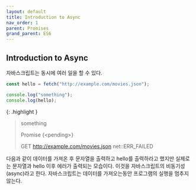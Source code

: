 ```yaml
---
layout: default
title: Introduction to Async
nav_order: 1
parent: Promises
grand_parent: ES6
---
```


## Introduction to Async

자바스크립트는 동시에 여러 일을 할 수 있다.

```js
const hello = fetch("http://example.com/movies.json");

console.log("something");
console.log(hello);
```

{: .highlight }

> something
>
> Promise {&lt;pending&gt;}
>
> GET http://example.com/movies.json net::ERR_FAILED

다음과 같이 데이터를 가져온 후 문자열을 출력하고 hello를 출력하라고 했지만 실제로는 문자열과 hello 이후 에러가 출력되는 모습이다. 이것을 자바스크립트의 비동기성(async)라고 한다.
자바스크립트는 데이터를 가져오는동안 프로그램의 실행을 멈추지 않는다.
